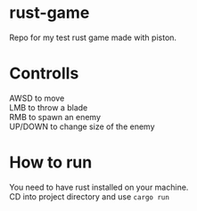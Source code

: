 # rust-game
Repo for my test rust game made with piston.

# Controlls
AWSD to move  
LMB to throw a blade  
RMB to spawn an enemy  
UP/DOWN to change size of the enemy

# How to run
You need to have rust installed on your machine.  
CD into project directory and use ```cargo run```
